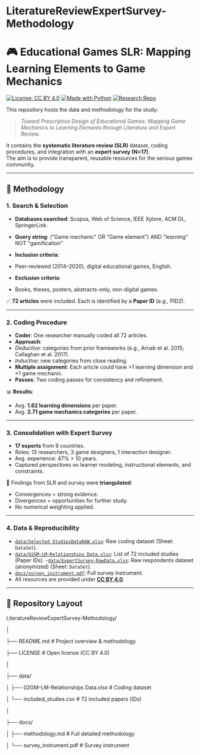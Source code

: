 # LiteratureReviewExpertSurvey-Methodology
# 🎮 Educational Games SLR: Mapping Learning Elements to Game Mechanics

[![License: CC BY 4.0](https://img.shields.io/badge/License-CC%20BY%204.0-lightgrey.svg)](https://creativecommons.org/licenses/by/4.0/)
[![Made with Python](https://img.shields.io/badge/Made%20with-Python-blue.svg)](https://www.python.org/)
[![Research Repo](https://img.shields.io/badge/Research-Open%20Data-green.svg)](#)

This repository hosts the data and methodology for the study:

> *Toward Prescriptive Design of Educational Games: Mapping Game Mechanics to Learning Elements through Literature and Expert Review*.

It contains the **systematic literature review (SLR)** dataset, coding procedures, and integration with an **expert survey (N=17)**.  
The aim is to provide transparent, reusable resources for the serious games community.

---

## 📑 Methodology

### 1. Search & Selection
- **Databases searched**: Scopus, Web of Science, IEEE Xplore, ACM DL, SpringerLink.  
- **Query string**:  ("Game mechanic" OR "Game element") AND "learning" NOT "gamification"

- **Inclusion criteria**:
- Peer-reviewed (2014–2020), digital educational games, English.
- **Exclusion criteria**:
- Books, theses, posters, abstracts-only, non-digital games.

✅ **72 articles** were included. Each is identified by a **Paper ID** (e.g., PID2).

---

### 2. Coding Procedure
- **Coder**: One researcher manually coded all 72 articles.  
- **Approach**:  
- *Deductive*: categories from prior frameworks (e.g., Arnab et al. 2015; Callaghan et al. 2017).  
- *Inductive*: new categories from close reading.  
- **Multiple assignment**: Each article could have >1 learning dimension and >1 game mechanic.  
- **Passes**: Two coding passes for consistency and refinement.

📊 **Results**:  
- Avg. **1.62 learning dimensions** per paper.  
- Avg. **2.71 game mechanics categories** per paper.  

---

### 3. Consolidation with Expert Survey
- **17 experts** from 9 countries.  
- Roles: 13 researchers, 3 game designers, 1 interaction designer.  
- Avg. experience: 47% > 10 years.  
- Captured perspectives on learner modeling, instructional elements, and constraints.

🔗 Findings from SLR and survey were **triangulated**:  
- Convergences = strong evidence.  
- Divergences = opportunities for further study.  
- No numerical weighting applied.

---

### 4. Data & Reproducibility
- [`data/Selected StudiesDataRAW.xlsx`](data/Selected%20StudiesDataRAW.xlsx): Raw coding dataset (Sheet: `DataSet`).  
- [`data/02GM-LM-Relationships Data.xlsx`](data/02GM-LM-Relationships%20Data.xlsx): List of 72 included studies (Paper IDs). 
-[`data/ExpertSurvey-RawData.xlsx`](data/ExpertSurvey-RawData.xlsx): Raw respondents dataset (anonymized) (Sheet: `DataSet`).
- [`docs/survey_instrument.pdf`](docs/survey_instrument.pdf): Full survey instrument.  
- All resources are provided under **[CC BY 4.0](https://creativecommons.org/licenses/by/4.0/)**.

---

## 📂 Repository Layout

LiteratureReviewExpertSurvey-Methodology/

│

├── README.md # Project overview & methodology

├── LICENSE # Open license (CC BY 4.0)

│

├── data/

│ ├── 02GM-LM-Relationships Data.xlsx # Coding dataset

│ └── included_studies.csv # 72 included papers (IDs)

│

├── docs/

│ ├── methodology.md # Full detailed methodology

│ └── survey_instrument.pdf # Survey instrument



